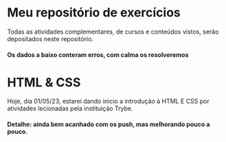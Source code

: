 # Meu repositório de exercícios

Todas as atividades complementares, de cursos e conteúdos vistos, serão depositados neste repositório.

#### Os dados a baixo conteram erros, com calma os resolveremos

# HTML & CSS

Hoje, dia 01/05/23, estarei dando inicio a introdução à HTML E CSS por atividades lecionadas pela instituição Trybe.

#### Detalhe: ainda bem acanhado com os push, mas melhorando pouco a pouco.
